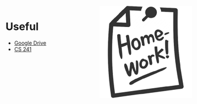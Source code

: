 <img align='right' src="pics/homework-icon-png-16-removebg-preview.png" width="250px" alt="pic">

# Useful

 - [Google Drive][google-drive-materials]
 - [CS 241][cs-241]


[google-drive-materials]:https://drive.google.com/drive/folders/1_x4A8rfv57Rhmgv6dZ0gEnb_hCZ_19WH
[cs-241]: http://cs241.cs.illinois.edu/
